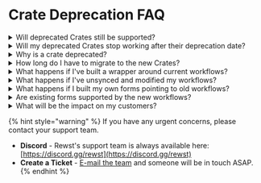 # Crate Deprecation FAQ

<details>

<summary>Will deprecated Crates still be supported?</summary>

Rewst support will continue to provide best effort support to help resolve issues with deprecated Crates. However, if a fault is identified within a deprecated Crate, we'll suggest you migrate to the new Crates for the best long-term solution.

</details>

<details>

<summary>Will my deprecated Crates stop working after their deprecation date?</summary>

Your existing workflows using deprecated Crates will continue functioning normally. Deprecation means these Crates won't receive future updates or enhancements.

</details>

<details>

<summary>Why is a crate deprecated?</summary>

Crates are deprecated when they've been replaced by newer versions offering improved functionality, ease of use, better resilience, and ongoing support.

</details>

<details>

<summary>How long do I have to migrate to the new Crates?</summary>

While there's no hard deadline for migration, we recommend migrating soon to ensure you benefit from the latest features, updates, and ongoing support.

</details>

<details>

<summary>What happens if I've built a wrapper around current workflows?</summary>

Your custom wrappers will continue to function normally. However, we recommend reviewing them against the new Crates to leverage enhanced capabilities.

</details>

<details>

<summary>What happens if I've unsynced and modified my workflows?</summary>

Your modified workflows will keep working, but you should consider migrating your customizations into the new Crate structure to maintain access to future enhancements and support.

</details>

<details>

<summary>What happens if I built my own forms pointing to old workflows?</summary>

Your custom forms will remain operational, but we recommend updating your forms to integrate with the new Crates to ensure compatibility and support.

</details>

<details>

<summary>Are existing forms supported by the new workflows?</summary>

Generally, yes—but we advise verifying compatibility and functionality after migration. Reach out to support for assistance if you encounter any issues.

</details>

<details>

<summary>What will be the impact on my customers?</summary>

End customers will experience no immediate impact. However, migrating to the newer Crates ensures ongoing reliability, support, and enhancements for their onboarding and offboarding processes.

</details>

{% hint style="warning" %}
If you have any urgent concerns, please contact your support team.

* **Discord** - Rewst's support team is always available here: [https://discord.gg/rewst](https://discord.gg/rewst)
* **Create a Ticket** - [E-mail the team](mailto:roc@rewst.io) and someone will be in touch ASAP.
{% endhint %}
